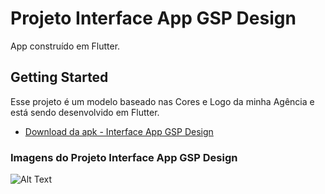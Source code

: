 # Projeto Interface App GSP Design

App construído em Flutter.

## Getting Started

Esse projeto é um modelo baseado nas Cores e Logo da minha Agência e está sendo desenvolvido em Flutter.

- [Download da apk - Interface App GSP Design](https://drive.google.com/file/d/1X9ZXDJhirkaLMdUw4xHkDcdzN93RbhPl/view?usp=sharing)

### Imagens do Projeto Interface App GSP Design

![Alt Text](https://drive.google.com/drive/u/0/folders/1KesEFa2eWlWQZVzfGx3QBMoNhMVpA3js)



